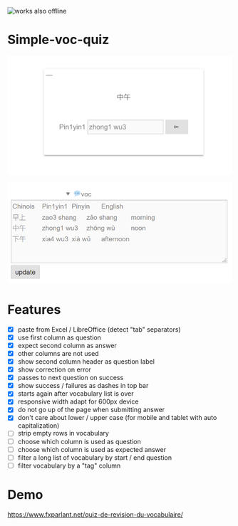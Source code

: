![works also offline](https://img.shields.io/badge/Ready%20for%20Offline-100%25-green)
# Simple-voc-quiz

![simple voc quiz écran](https://github.com/fxpar/Simple-voc-quiz/blob/main/simple-voc-quiz.png)

![écran vocabulaire](https://github.com/fxpar/Simple-voc-quiz/blob/main/simple-voc-quiz-2.png)

# Features
* [x] paste from Excel / LibreOffice (detect "tab" separators)
* [x] use first column as question
* [x] expect second column as answer
* [x] other columns are not used
* [x] show second column header as question label
* [x] show correction on error
* [x] passes to next question on success
* [x] show success / failures as dashes in top bar
* [x] starts again after vocabulary list is over
* [x] responsive width adapt for 600px device
* [x] do not go up of the page when submitting answer
* [x] don't care about lower / upper case (for mobile and tablet with auto capitalization)
* [ ] strip empty rows in vocabulary
* [ ] choose which column is used as question
* [ ] choose which column is used as expected answer
* [ ] filter a long list of vocabulary by start / end question
* [ ] filter vocabulary by a "tag" column
# Demo

https://www.fxparlant.net/quiz-de-revision-du-vocabulaire/
